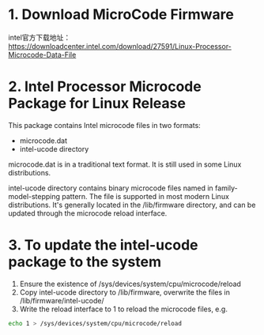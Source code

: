 # 1. Download MicroCode Firmware

intel官方下载地址：https://downloadcenter.intel.com/download/27591/Linux-Processor-Microcode-Data-File

# 2. Intel Processor Microcode Package for Linux Release

This package contains Intel microcode files in two formats:
- microcode.dat
- intel-ucode directory

microcode.dat is in a traditional text format. It is still used in some Linux distributions.

intel-ucode directory contains binary microcode files named in family-model-stepping pattern. The file is supported in most modern Linux distributions. It's generally located in the /lib/firmware directory, and can be updated through the microcode reload interface.

# 3. To update the intel-ucode package to the system
1. Ensure the existence of /sys/devices/system/cpu/microcode/reload
2. Copy intel-ucode directory to /lib/firmware, overwrite the files in /lib/firmware/intel-ucode/ 
3. Write the reload interface to 1 to reload the microcode files, e.g.
```bash
echo 1 > /sys/devices/system/cpu/microcode/reload
```